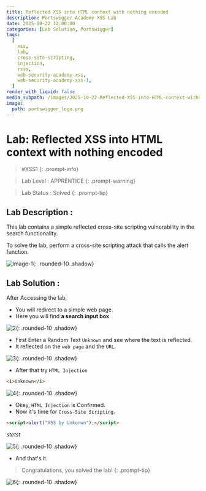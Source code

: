 ```yaml
---
title: Reflected XSS into HTML context with nothing encoded
description: Portswigger Academy XSS Lab
date: 2025-10-22 12:00:00
categories: [Lab Solution, Portswigger]
tags:
  [
    xss,
    lab,
    cross-site-scripting,
    injection,
    rxss,
    web-security-academy-xss,
    web-security-academy-xss-1,
  ]
render_with_liquid: false
media_subpath: /images/2025-10-22-Reflected-XSS-into-HTML-context-with-nothing-encoded
image:
  path: portswigger_logo.png
---
```


# Lab: Reflected XSS into HTML context with nothing encoded

> #XSS1
{: .prompt-info}

> Lab Level : APPRENTICE
{: .prompt-warning}

> Lab Status : Solved
{: .prompt-tip}

## Lab Description :

This lab contains a simple reflected cross-site scripting vulnerability in the search functionality.

To solve the lab, perform a cross-site scripting attack that calls the alert function.

![Image-1](1.png){: .rounded-10 .shadow}

## Lab Solution :

After Accessing the lab,

- You will redirect to a simple web page.
- Here you will find **a search input box**

![2](2.png){: .rounded-10 .shadow}

- First Enter a Random Text `Unknown` and see where the text is reflected.
- It reflected on the `web page` and the `URL`.

![3](3.png){: .rounded-10 .shadow}

- After that try `HTML Injection`

```html
<i>Unknown</i>
```

![4](4.png){: .rounded-10 .shadow}

- Okey, `HTML Injection` is Confirmed.
- Now it's time for `Cross-Site Scripting`.

```html
<script>alert("XSS by Unkonwn");</script>
```
_stetst_

![5](5.png){: .rounded-10 .shadow}

- And that's it.

> Congratulations, you solved the lab!
{: .prompt-tip}

![6](6.png){: .rounded-10 .shadow}
